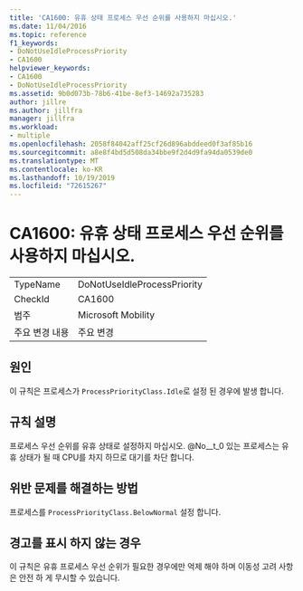 ```yaml
---
title: 'CA1600: 유휴 상태 프로세스 우선 순위를 사용하지 마십시오.'
ms.date: 11/04/2016
ms.topic: reference
f1_keywords:
- DoNotUseIdleProcessPriority
- CA1600
helpviewer_keywords:
- CA1600
- DoNotUseIdleProcessPriority
ms.assetid: 9b0d073b-78b6-41be-8ef3-14692a735283
author: jillre
ms.author: jillfra
manager: jillfra
ms.workload:
- multiple
ms.openlocfilehash: 2058f84042aff25cf26d896abddeed0f3af85b16
ms.sourcegitcommit: a8e8f4bd5d508da34bbe9f2d4d9fa94da0539de0
ms.translationtype: MT
ms.contentlocale: ko-KR
ms.lasthandoff: 10/19/2019
ms.locfileid: "72615267"
---
```

# <a name="ca1600-do-not-use-idle-process-priority"></a>CA1600: 유휴 상태 프로세스 우선 순위를 사용하지 마십시오.

|||
|-|-|
|TypeName|DoNotUseIdleProcessPriority|
|CheckId|CA1600|
|범주|Microsoft Mobility|
|주요 변경 내용|주요 변경|

## <a name="cause"></a>원인
이 규칙은 프로세스가 `ProcessPriorityClass.Idle`로 설정 된 경우에 발생 합니다.

## <a name="rule-description"></a>규칙 설명
프로세스 우선 순위를 유휴 상태로 설정하지 마십시오. @No__t_0 있는 프로세스는 유휴 상태가 될 때 CPU를 차지 하므로 대기를 차단 합니다.

## <a name="how-to-fix-violations"></a>위반 문제를 해결하는 방법
프로세스를 `ProcessPriorityClass.BelowNormal` 설정 합니다.

## <a name="when-to-suppress-warnings"></a>경고를 표시 하지 않는 경우
이 규칙은 유휴 프로세스 우선 순위가 필요한 경우에만 억제 해야 하며 이동성 고려 사항은 안전 하 게 무시할 수 있습니다.

